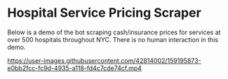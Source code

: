 # Hospital Service Pricing Scraper

Below is a demo of the bot scraping cash/insurance prices for services at over 500 hospitals throughout NYC. There is no human interaction in this demo.

https://user-images.githubusercontent.com/42814002/159195873-e0bb2fcc-fc9d-4935-a118-fd4c7cde74cf.mp4

